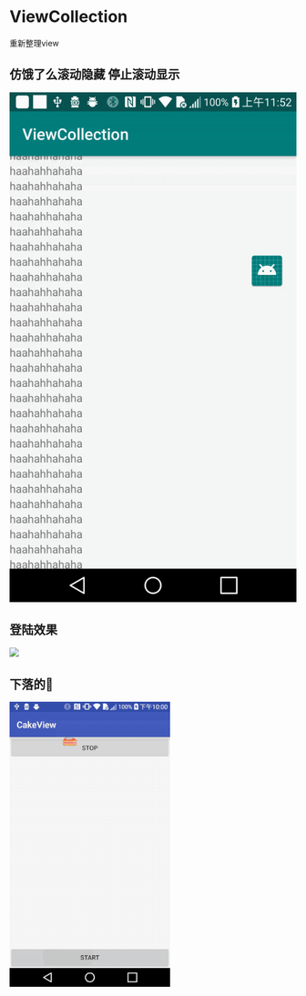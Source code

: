 # ViewCollection
重新整理view
## 仿饿了么滚动隐藏 停止滚动显示
![](https://github.com/liaopen123/ImageRepo/blob/master/app/src/main/res/raw/scroll.gif?raw=true)

## 登陆效果
![](https://ws3.sinaimg.cn/large/006tKfTcly1g0xmpzekgvg30b90k0774.gif)

## 下落的🍰
![](https://github.com/liaopen123/ImageRepo/blob/master/app/src/main/res/raw/cakeview.gif?raw=true)

##